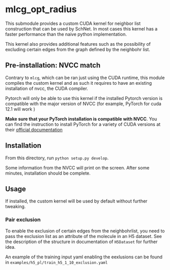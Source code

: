 # mlcg_opt_radius

This submodule provides a custom CUDA kernel for neighbor list construction 
that can be used by SchNet. In most cases this kernel has a faster performance
than the naive python implementation.

This kernel also provides additional features such as the possibility of excluding
certain edges from the graph defined by the neighbohr list.

## Pre-installation: NVCC match

Contrary to `mlcg`, which can be ran just using the CUDA runtime, this module
compiles the custom kernel and as such it requires to have an existing installation 
of nvcc, the CUDA compiler.

Pytorch will only be able to use this kernel if the installed Pytorch version is 
compatible with the major version of NVCC (for example, PyTorch for cuda 12.1 will 
work )

**Make sure that your PyTorch installation is compatible with NVCC**. You can find 
the instruction to install PyTorch for a variety of CUDA versions at their [official documentation](https://pytorch.org/get-started/locally/)


## Installation 

From this directory, run `python setup.py develop`. 

Some information from the NVCC will print on the screen. After some minutes, installation should be complete.

## Usage

If installed, the custom kernel will be used by default without further tweaking.

### Pair exclusion

To enable the exclusion of certain edges from the neighbohrlist, you need to pass
the exclusion list as an attribute of the molecule in an H5 dataset. See the 
description of the structure in  documentation of `H5Dataset` for further idea.

An example of the training input yaml enabling the eexlusions  can be found in `examples/h5_pl/train_h5_1_10_exclusion.yaml`